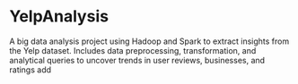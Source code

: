 # YelpAnalysis
A big data analysis project using Hadoop and Spark to extract insights from the Yelp dataset. Includes data preprocessing, transformation, and analytical queries to uncover trends in user reviews, businesses, and ratings add
